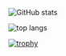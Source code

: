 ![GitHub stats](https://github-readme-stats-or6z7f3mi-tjy.vercel.app/api?username=tjysdsg&count_private=true&show_icons=true&include_all_commits=true)

![top langs](https://github-readme-stats-or6z7f3mi-tjy.vercel.app/api/top-langs/?username=tjysdsg&show_icons=true&theme=solarized-light&layout=compact&langs_count=10&hide=html,jupyter%20notebook)  

[![trophy](https://github-profile-trophy.vercel.app/?username=tjysdsg)](https://github.com/ryo-ma/github-profile-trophy)
